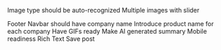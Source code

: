 Image type should be auto-recognized
Multiple images with slider
<!-- Sidebar instead of navbar -->
<!-- Sidebar should be fixed -->
Footer
Navbar should have company name
Introduce product name for each company
Have GIFs ready
Make AI generated summary
Mobile readiness
Rich Text
Save post